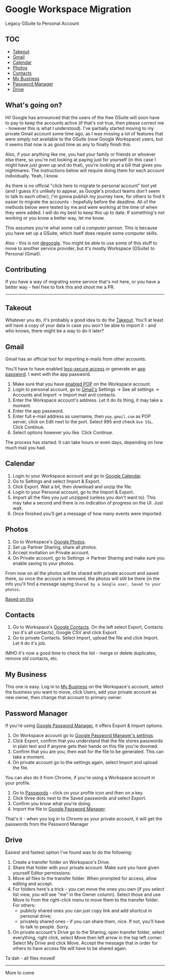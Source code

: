 # Google Workspace Migration
Legacy GSuite to Personal Account

## TOC

- [Takeout](#takeout)
- [Gmail](#gmail)
- [Calendar](#calendar)
- [Photos](#photos)
- [Contacts](#contacts)
- [My Business](#my-business)
- [Password Manager](#password-manager)
- [Drive](#drive)

## What's going on?

Hi! Google has announced that the users of the free GSuite will soon have to pay to keep the accounts active (if that's not true, then please correct me - however this is what I understood). I've partially started moving to my private Gmail account some time ago, as I was missing a lot of features that were simply not available to the GSuite (now Google Workspace) users, but it seems that now is as good time as any to finally finish this.

Also, if your anything like me, you had your family or friends or whoever else there, so you're not looking at paying just for yourself (in this case I might have just given up and do that), you're looking at a bill that gives you nightmares. The instructions below will require doing them for each account individually. Yeah, I know.

As there is no official "click here to migrate to personal account" tool yet (and I guess it's unlikely to appear, as Google's product teams don't seem to talk to each other), I'm gonna publish my journey here, for others to find it easier to migrate the accounts - hopefully before the deadline. All of the methods below were tested by me and were working at the time of when they were added. I will do my best to keep this up to date. If something's not working or you know a better way, let me know.

This assumes you're what some call _a computer person_. This is because you have set up a GSuite, which itself does require some computer skills.

Also - this is not [degoogle](https://github.com/tycrek/degoogle). You might be able to use some of this stuff to move to another service provider, but it's mostly Workspace (GSuite) to Personal (Gmail).

## Contributing

If you have a way of migrating some service that's not here, or you have a better way - feel free to fork this and shoot me a PR.

---

## Takeout

Whatever you do, it's probably a good idea to do the [Takeout](https://takeout.google.com/). You'll at least will have a copy of your data in case you won't be able to import it - and who knows, there might be a way to do it later?

## Gmail

Gmail has an official tool for importing e-mails from other accounts. 

You'll have to have enabled [less-secure access](https://myaccount.google.com/lesssecureapps) or generate an [app password](https://myaccount.google.com/apppasswords). I went with the app password.

1. Make sure that you have [enabled POP](https://support.google.com/mail/answer/7104828) on the Workspace account.
2. Login to personal account, go to [Gmail's](https://mail.google.com/mail/) Settings -> See all settings -> Accounts and Import -> Import mail and contacts.
3. Enter the Workspace account's address. Let it do its thing, it may take a moment.
4. Enter the app password.
5. Enter full e-mail address as username, then `pop.gmail.com` as POP server, click on Edit next to the port. Select 995 and check `Use SSL`. Click Continue.
6. Select options however you like. Click Continue.

The process has started. It can take hours or even days, depending on how much mail you had.

## Calendar

1. Login to your Workspace account and go to [Google Calendar](https://calendar.google.com/calendar/).
2. Go to Settings and select Import & Export.
3. Click Export. Wait a bit, then download and unzip the file.
4. Login to your Personal account, go to the Import & Export.
5. Import all the files you just unzipped (unless you don't want to). This may take a second and there is no indication of progress on the UI. Just wait.
6. Once finished you'll get a message of how many events were imported.

## Photos

1. Go to Workspace's [Google Photos](https://photos.google.com/).
2. Set up Partner Sharing, share all photos.
3. Accept invitation on Private account.
4. On Private account, go to Settings -> Partner Sharing and make sure you enable saving to your photos.

From now on all the photos will be shared with private account and saved there, so once the account is removed, the photos will still be there (in the info you'll find a message saying `Shared by a Google user, Saved to your photos`.

[Based on this](https://support.google.com/photos/thread/80602212/i-want-to-transfer-all-google-photos-to-another-account)

## Contacts

1. Go to Workspace's [Google Contacts](https://contacts.google.com/). On the left select Export, Contacts (so it's all contacts), Google CSV and click Export.
2. Go to private Contacts. Select Import, upload the file and click Import. Let it do it's job.

IMHO it's now a good time to check the list - merge or delete duplicates, remove old contacts, etc.

## My Business

This one is easy. Log in to [My Business](https://business.google.com/dashboard/) on the Workspace's account, select the business you want to move, click Users, add your private account as new owner, then change that account to primary owner.

## Password Manager

If you're using [Google Password Manager](https://passwords.google.com/), it offers Export & Import options.

1. On Workspace account go to [Google Password Manager's settings](https://passwords.google.com/options).
2. Click Export, confirm that you understand that the file stores passwords in plain text and if anyone gets their hands on this file you're doomed.
3. Confirm that you are you, then wait for the file to be generated. This can take a moment.
4. On private account go to the settings again, select Import and upload the file.

You can also do it from Chrome, if you're using a Workspace account in your profile.

1. Go to [Passwords](chrome://settings/passwords) - click on your profile icon and then on a key.
2. Click three dots next to the Saved passwords and select Export.
3. Confirm you know what you're doing.
4. Import the file to [Google Password Manager](https://passwords.google.com/options).

That's it - when you log in to Chrome as your private account, it will get the passwords from the Password Manager

## Drive

Easiest and fastest option I've found was to do the following:

1. Create a transfer folder on Workspace's Drive.
2. Share that folder with your private account. Make sure you have given yourself Editor permissions.
3. Move all files to the transfer folder. When prompted for access, allow editing and accept.
4. For folders here's a trick - you can move the ones you own (if you select list view, you will see "me" in the Owner column). Select those and use Move to from the right-click menu to move them to the transfer folder. 
   For others:
   - publicly shared ones you can just copy link and add shortcut in personal drive;
   - privately shared ones - if you can share them, nice. If not, you'll have to talk to people. Sorry.
6. On private account's Drive go to the Sharing, open transfer folder, select everything, right click, select Move then left arrow in the top left corner. Select My Drive and click Move. Accept the message that in order for others to have access file will have to be shared again.

Ta dah - all files moved!

---

More to come
